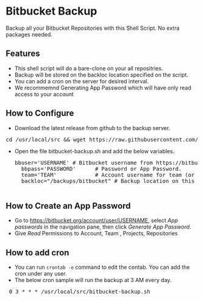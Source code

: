 # Bitbucket Backup
Backup all your Bitbucket Repositories with this Shell Script. No extra packages needed.


## Features
- This shell script will do a bare-clone on your all repositries. 
- Backup will be stored on the backloc location specified on the script.
- You can add a cron on the server for desired interval.
- We recommemnd Generating App Password which will have only read access to your account


## How to Configure
- Download the latest release from github to the backup server.
<pre>cd /usr/local/src && wget https://raw.githubusercontent.com/TOMOTON/bitbucket-backup/master/bitbucket-backup.sh</pre>
- Open the file bitbucket-backup.sh and add the below variables.

    <pre>bbuser='USERNAME' # Bitbucket username from https://bitbucket.org/USERNAME/reponame. Email id will not work as username.
    bbpass='PASSWORD'      # Password or App Password.
    team='TEAM'            # Account username for team (or same user again).
    backloc="/backups/bitbucket" # Backup location on this system.
    </pre>


## How to Create an App Password
- Go to https://bitbucket.org/account/user/USERNAME, select *App passwords* in the navigation pane, then click *Generate App Password*. 
- Give *Read* Permissions to Account, Team , Projects, Repositories


## How to add cron
- You can run <code>crontab -e</code> command to edit the contab. You can add the cron under any user.
- The below cron sample will run the backup at 3 AM every day.
<pre> 0 3 * * * /usr/local/src/bitbucket-backup.sh</pre>

